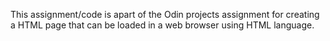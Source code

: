 This assignment/code is apart of the Odin projects assignment for creating a
HTML page that can be loaded in a web browser using HTML language.
